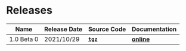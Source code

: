 # Releases

| Name | Release Date | Source Code | Documentation |
|-|-|-|-|
| 1.0 Beta 0 | 2021/10/29 | **[`tgz`](https://mooreio.com/packages/uvml_sb.tgz)** | **[online](https://mooreio.com/packages/uvml_sb/dox_out/)** |
